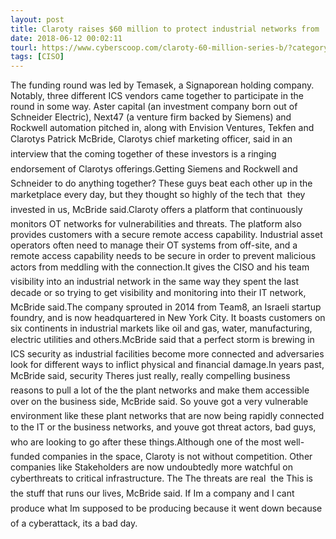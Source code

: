 ```yaml
---
layout: post
title: Claroty raises $60 million to protect industrial networks from 'perfect storm' of cyberthreats
date: 2018-06-12 00:02:11
tourl: https://www.cyberscoop.com/claroty-60-million-series-b/?category_news=technology
tags: [CISO]
---
```

The funding round was led by Temasek, a Signaporean holding company. Notably, three different ICS vendors came together to participate in the round in some way. Aster capital (an investment company born out of Schneider Electric), Next47 (a venture firm backed by Siemens) and Rockwell automation pitched in, along with Envision Ventures, Tekfen and Clarotys Patrick McBride, Clarotys chief marketing officer, said in an interview that the coming together of these investors is a ringing endorsement of Clarotys offerings.Getting Siemens and Rockwell and Schneider to do anything together? These guys beat each other up in the marketplace every day, but they thought so highly of the tech that  they invested in us, McBride said.Claroty offers a platform that continuously monitors OT networks for vulnerabilities and threats. The platform also provides customers with a secure remote access capability. Industrial asset operators often need to manage their OT systems from off-site, and a remote access capability needs to be secure in order to prevent malicious actors from meddling with the connection.It gives the CISO and his team visibility into an industrial network in the same way they spent the last decade or so trying to get visibility and monitoring into their IT network, McBride said.The company sprouted in 2014 from Team8, an Israeli startup foundry, and is now headquartered in New York City. It boasts customers on six continents in industrial markets like oil and gas, water, manufacturing, electric utilities and others.McBride said that a perfect storm is brewing in ICS security as industrial facilities become more connected and adversaries look for different ways to inflict physical and financial damage.In years past, McBride said, security Theres just really, really compelling business reasons to pull a lot of the the plant networks and make them accessible over on the business side, McBride said. So youve got a very vulnerable environment like these plant networks that are now being rapidly connected to the IT or the business networks, and youve got threat actors, bad guys, who are looking to go after these things.Although one of the most well-funded companies in the space, Claroty is not without competition. Other companies like Stakeholders are now undoubtedly more watchful on cyberthreats to critical infrastructure. The The threats are real  the This is the stuff that runs our lives, McBride said. If Im a company and I cant produce what Im supposed to be producing because it went down because of a cyberattack, its a bad day.